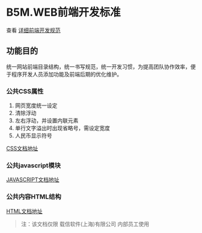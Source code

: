 B5M.WEB前端开发标准
===

查看 [详细前端开发规范](DOC.md)


## 功能目的

统一网站前端目录结构，统一书写规范，统一开发习惯，为提高团队协作效率，便于程序开发人员添加功能及前端后期的优化维护。


### 公共CSS属性

1. 网页宽度统一设定
2. 清除浮动
3. 左右浮动，并设置内联元素
4. 单行文字溢出时出现省略号，需设定宽度 
5. 人民币显示符号

[CSS文档地址](doc/css.md)


### 公共javascript模块

[JAVASCRIPT文档地址](doc/javascript.md)


### 公共内容HTML结构

[HTML文档地址](doc/html.md)


> 注：该文档仅限 载信软件(上海)有限公司 内部员工使用
